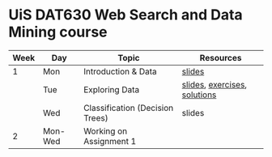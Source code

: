 # UiS DAT630 Web Search and Data Mining course

| Week | Day | Topic | Resources |
| --- | --- | --- | --- |
| 1 | Mon | Introduction & Data | [slides](https://speakerdeck.com/kbalog/dat630-introduction-and-data) |
|   | Tue | Exploring Data | [slides](https://speakerdeck.com/kbalog/dat630-exploring-data), [exercises](exercises/20160830.pdf), [solutions](exercises/20160830-sol.pdf) |
| | Wed | Classification (Decision Trees) | slides |
| 2 | Mon-Wed | Working on Assignment 1 |  |
